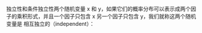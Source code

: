  独立性和条件独立性两个随机变量 x 和 y，如果它们的概率分布可以表示成两个因子的乘积形式，并且一个因子只包含 x 另一个因子只包含 y，我们就称这两个随机变量是 相互独立的（independent）：